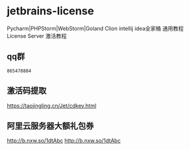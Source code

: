 # jetbrains-license
Pycharm|PHPStorm|WebStorm|Goland Clion intellij idea全家桶 通用教程 License Server 激活教程


## qq群
```
865478884
```

## 激活码提取
https://taojingling.cn/Jet/cdkey.html

## 阿里云服务器大额礼包券
http://b.nxw.so/1dtAbc
<a href="http://b.nxw.so/1dtAbc" target="_blank">http://b.nxw.so/1dtAbc</a>

## 
